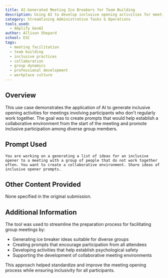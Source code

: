 ```yaml
---
title: AI-Generated Meeting Ice Breakers for Team Building
description: Using AI to develop inclusive opening activities for meetings with diverse groups to foster collaboration
category: Streamlining Administrative Tasks & Operations
tools_used:
  - Amplify GenAI
author: Allison Shepard
school: ESC
tags:
  - meeting facilitation
  - team building
  - inclusive practices
  - collaboration
  - group dynamics
  - professional development
  - workplace culture
---
```


## Overview

This use case demonstrates the application of AI to generate inclusive opening activities for meetings involving participants who don't regularly work together. The goal was to create prompts that would help establish a collaborative environment from the start of the meeting and promote inclusive participation among diverse group members.

## Prompt Used

```prompt
You are working on a generating a list of ideas for an inclusive opener to a meeting with a group of people that do not work together often. You want to create a collaborative environment. Share ideas of inclusive opener prompts.
```

## Other Content Provided

None specified in the original submission.

## Additional Information

The tool was used to streamline the preparation process for facilitating group meetings by:

- Generating ice breaker ideas suitable for diverse groups
- Creating prompts that encourage participation from all attendees
- Developing activities that help establish psychological safety
- Supporting the development of collaborative meeting environments

This approach helped standardize and improve the meeting opening process while ensuring inclusivity for all participants.
